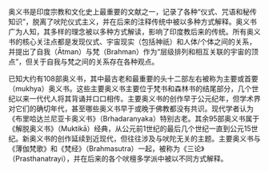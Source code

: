 奥义书是印度宗教和文化史上最重要的文献之一，记录了各种“仪式、咒语和秘传知识”，脱离了吠陀仪式主义，并在后来的注释传统中被以多种方式解释。奥义书广为人知，其多样的理念被以多种方式解读，影响了印度教后来的传统。所有奥义书的核心关注点都是发现仪式、宇宙现实（包括神祇）和人体/个体之间的关系，并提出了自我（Ātman）与梵（Brahman）作为“层级排列和相互关联的宇宙的顶点”，但关于自我与梵之间的关系存在各种观点。

已知大约有108部奥义书，其中最古老和最重要的头十二部左右被称为主要或首要（mukhya）奥义书。这些主要奥义书主要位于梵书和森林书的结尾部分，几个世纪以来一代代人将其背诵并口口相传。主要奥义书的创作早于公元纪年，但学术界对它们的确切年代，甚至哪些奥义书早于或晚于佛教都没有共识。现代学者认为《布里哈达兰尼亚卡奥义书》（Brhadaranyaka）特别古老。其余95部奥义书属于《解脱奥义书》（Muktikā）经典，从公元前1世纪的最后几个世纪一直到公元15世纪。新奥义书的创作延续到近现代，但往往涉及与吠陀无关的主题。主要奥义书与《薄伽梵歌》和《梵经》（Brahmasutra）一起，被称为《三论》（Prasthanatrayi），并在后来的各个吠檀多学派中被以不同方式解释。
